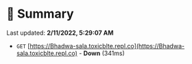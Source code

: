 # 📖 Summary
Last updated: **2/11/2022, 5:29:07 AM**

- `GET` [https://Bhadwa-sala.toxicblte.repl.co](https://Bhadwa-sala.toxicblte.repl.co) - **Down** (341ms)
